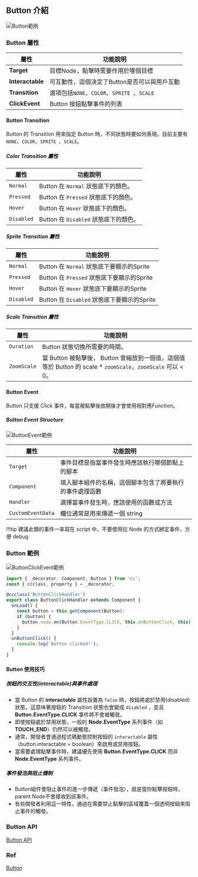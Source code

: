 
## **Button 介紹**

![Button範例](/webgame-engine/assets/cocos/common/Button/ButtonUIExample.png)

### **Button 屬性**

| 屬性   | 功能說明 |
| ------------------- | ------------------------------ |
|**Target**| 目標Node，點擊時需要作用於哪個目標 |
|**Interactable**| 可互動性，這個決定了Button是否可以與用戶互動 |
|**Transition**| 選項包括`NONE`、`COLOR`、`SPRITE `、`SCALE` |
|**ClickEvent**| Button 按鈕點擊事件的列表 |

#### Button Transition

Button 的 Transition 用來指定 Button 時，不同狀態時要如何表現。目前主要有 `NONE`、`COLOR`、`SPRITE `、`SCALE`。

##### Color Transition 屬性

| 屬性   | 功能說明 |
| ------------------- | ------------------------------ |
| `Normal` | Button 在 `Normal` 狀態底下的顏色。|
| `Pressed` | Button 在 `Pressed` 狀態底下的顏色。|
| `Hover` | Button 在 `Hover` 狀態底下的顏色。|
| `Disabled` | Button 在 `Disabled` 狀態底下的顏色。|

##### Sprite Transition 屬性

| 屬性   | 功能說明 |
| ------------------- | ------------------------------ |
| `Normal` | Button 在 `Normal` 狀態底下要顯示的Sprite |
| `Pressed` | Button 在 `Pressed` 狀態底下要顯示的Sprite |
| `Hover` | Button 在 `Hover` 狀態底下要顯示的Sprite |
| `Disabled` | Button 在 `Disabled` 狀態底下要顯示的Sprite |

##### Scale Transition 屬性

| 屬性   | 功能說明 |
| ------------------- | ------------------------------ |
| `Duration` | 	Button 狀態切換所需要的時間。|
| `ZoomScale` | 當 Button 被點擊後， Button 會縮放到一個值，這個值等於 Button 的 scale * `zoomScale`，`zoomScale` 可以 < 0。|

#### Button Event

Button 只支援 Click 事件，每當被點擊後放開後才會使用相對應Function。

##### Button Event Structure

![ButtonEvent範例](/webgame-engine/assets/cocos/common/Button/ButtonEventExample.PNG)

| 屬性   | 功能說明 |
| ------------------- | ------------------------------ |
|`Target`| 事件目標是指當事件發生時應該執行哪個節點上的腳本 |
|`Component`| 填入腳本組件的名稱，這個腳本包含了將要執行的事件處理函數 |
|`Handler`| 選擇當事件發生時，應該使用的函數或方法 |
|`CustomEventData`| 欄位通常是用來傳遞一個 string |

!!!tip
    建議此類的事件一率寫在 script 中，不要使用拉 Node 的方式綁定事件，方便 debug

### **Button 範例**

![ButtonClickEvent範例](/webgame-engine/assets/cocos/common/Button/ButtonClickExample.gif)

```ts
import { _decorator, Component, Button } from 'cc';
const { ccclass, property } = _decorator;

@ccclass('ButtonClickHandler')
export class ButtonClickHandler extends Component {
  onLoad() {
    const button = this.getComponent(Button);
    if (button) {
      button.node.on(Button.EventType.CLICK, this.onButtonClick, this);
    }
  }
  onButtonClick() {
    console.log('Button clicked!');
  }
}
```

#### Button 使用技巧

##### 按鈕的交互性(interactable)與事件處理

 - 當 Button 的 **interactable** 屬性設置為 `false` 時，按鈕將處於禁用(disabled)狀態，這意味著按鈕的 Transition 狀態也會變成 `disabled` ，並且 **Button.EventType.CLICK** 事件將不會被觸發。
 - 即使按鈕處於禁用狀態，一般的 **Node.EventType** 系列事件（如 **TOUCH_END**）仍然可以被觸發。
 - 通常，開發者會通過程式碼動態控制按鈕的 `interactable` 屬性（button.interactable = boolean）來啟用或禁用按鈕。
 - 當需要處理點擊事件時，建議優先使用 **Button.EventType.CLICK** 而非 **Node.EventType** 系列事件。

##### 事件發泡與阻止機制

 - Button組件會阻止事件的進一步傳遞（事件發泡），就是當你點擊按鈕時，parent Node不會接收到該事件。
 - 有些開發者利用這一特性，通過在需要禁止點擊的區域覆蓋一個透明按鈕來阻止事件的觸發。


### **Button API**

[Button API](https://docs.cocos.com/creator/3.6/api/zh/class/Button)

### Ref

[Button](https://docs.cocos.com/creator/3.6/manual/zh/ui-system/components/editor/button.html)
